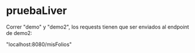 # pruebaLiver

Correr "demo" y "demo2", los requests tienen que ser enviados al endpoint de demo2:

"localhost:8080/misFolios"
